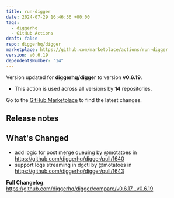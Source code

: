 ```yaml
---
title: run-digger
date: 2024-07-29 16:46:56 +00:00
tags:
  - diggerhq
  - GitHub Actions
draft: false
repo: diggerhq/digger
marketplace: https://github.com/marketplace/actions/run-digger
version: v0.6.19
dependentsNumber: "14"
---
```



Version updated for **diggerhq/digger** to version **v0.6.19**.
- This action is used across all versions by **14** repositories.

Go to the [GitHub Marketplace](https://github.com/marketplace/actions/run-digger) to find the latest changes.

## Release notes

## What's Changed
* add logic for post merge queuing by @motatoes in https://github.com/diggerhq/digger/pull/1640
* support logs streaming in dgctl by @motatoes in https://github.com/diggerhq/digger/pull/1643

**Full Changelog**: https://github.com/diggerhq/digger/compare/v0.6.17...v0.6.19
